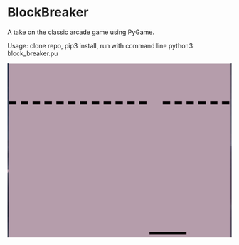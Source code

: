 # BlockBreaker

A take on the classic arcade game using PyGame.

Usage: clone repo, pip3 install, run with command line python3 block_breaker.pu

![Game in action](./blockbreaker.gif)
